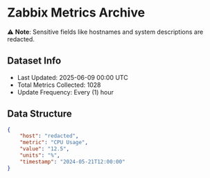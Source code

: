 # Zabbix Metrics Archive

⚠️ **Note**: Sensitive fields like hostnames and system descriptions are redacted.

## Dataset Info
- Last Updated: 2025-06-09 00:00 UTC
- Total Metrics Collected: 1028
- Update Frequency: Every (1) hour

## Data Structure
```json
{
    "host": "redacted",
    "metric": "CPU Usage",
    "value": "12.5",
    "units": "%",
    "timestamp": "2024-05-21T12:00:00"
}
```
